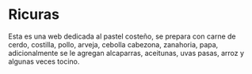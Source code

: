 # Ricuras
Esta es una web dedicada al pastel costeño, se prepara con carne de cerdo, costilla, pollo, arveja, cebolla cabezona, zanahoria, papa, adicionalmente se le agregan alcaparras, aceitunas, uvas pasas, arroz y algunas veces tocino.
